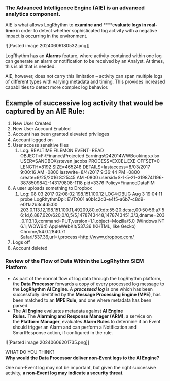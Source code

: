 
### The Advanced Intelligence Engine (AIE) is an advanced analytics component.

AIE is what allows LogRhythm to **examine and** ****e**valuate logs in real-time** in order to detect whether sophisticated log activity with a negative impact is occurring in the environment.


![[Pasted image 20240606180532.png]]

LogRhythm has an **Alarms** feature, where activity contained within one log can generate an alarm or notification to be received by an Analyst. At times, this is all that is needed. 

AIE, however, does not carry this limitation – activity can span multiple logs of different types with varying metadata and timing. This provides increased capabilities to detect more complex log behavior.



##  Example of successive log activity that would be captured by an AIE Rule:

1. New User Created 
2. New User Account Enabled 
3. Account has been granted elevated privileges 
4. Account logged on 
5. User access sensitive files 
    1. Log: REALTIME FILEMON EVENT=READ OBJECT=F:\Finance\Projected Earnings\Q42014WWBookings.xlsx USER=SANDBOX\steven.jacobs PROCESS=EXCEL.EXE OFFSET=0 LENGTH=8192 SIZE=465248 DETAILS=lastaccess=8/03/2017 9:00:16 AM -0800 lastwrite=8/4/2017 9:36:44 PM -0800 create=9/25/2016 8:25:45 AM -0800 usersid=S-1-5-21-3198741196-3878509842-143179808-1118 pid=3376 Policy=FinanceDataFIM 
6. A user uploads something to Dropbox
    1. Log: 08 03 2017 02:08:02 198.151.100.12 <LOC4:DBUG> Aug 3 19:04:11 probe LogRhythmDpi: EVT:001 a0b1c2d3-e4f5-a6b7-c8d9-e0f1a2b3c4d5:00 203.0.113.12,198.151.100.11,49209,80,e0:db:55:20:dc:ac,00:50:56:a7:56:1d,6,887,620/620,0/0,5/5,1478743448,1478743451,3/3,dname=203.0.113.13,command=PUT,version=1.1,object=Mozilla/5.0 (Windows NT 6.1; WOW64) AppleWebKit/537.36 (KHTML, like Gecko) Chrome/54.0.2840.71 Safari/537.36,url=/,process=http://www.dropbox.com/ 
7. Logs off 
8. Account deleted


### **Review of the Flow of Data Within the LogRhythm SIEM Platform**

- As part of the normal flow of log data through the LogRhythm platform, the **Data Processor** forwards a copy of every processed log message to the **LogRhythm AI Engine**. A **_processed log_** is one which has been successfully identified by the **Message Processing Engine (MPE)**, has been matched to an **MPE Rule**, and one where metadata has been parsed.
- The **AI Engine** evaluates metadata against **AI Engine Rules.** The **Alarming and Response Manager (ARM)**, a service on the **Platform Manager**, evaluates **Alarm Rules** to determine if an Event should trigger an Alarm and can perform a Notification and SmartResponse action, if configured in the rule.


![[Pasted image 20240606201735.png]]



WHAT DO YOU THINK?
   
**Why would the Data Processor deliver non-Event logs to the AI Engine?**

One non-Event log may not be important, but given the right successive activity, **a non-Event log may indicate a security threat**.


